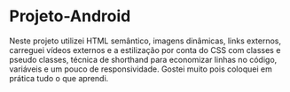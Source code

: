 # Projeto-Android
 Neste projeto utilizei HTML semântico, imagens dinâmicas, links externos, carreguei vídeos externos e a estilização por conta do CSS com classes e pseudo classes, técnica de shorthand para economizar linhas no código, variáveis e um pouco de responsividade. Gostei muito pois coloquei em prática tudo o que aprendi. 
